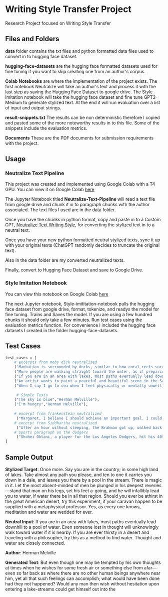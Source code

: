 # Writing Style Transfer Project
Research Project focused on Writing Style Transfer

## Files and Folders
**data** folder contains the txt files and python formatted data files used to convert in to hugging face dataset.

**hugging-face-datasets** are the hugging face formatted datasets used for fine tuning if you want to skip creating one from an author's corpus.

**Colab Notebooks** are where the implementation of the project exists.  The first notebook Neutralize will take an author's text and process it with the last step as saving the Hugging Face Dataset to google drive.  The Style Imitation notebook will take the hugging face dataset and fine tune GPT2-Medium to generate stylized text.  At the end it will run evaluation over a list of input and output strings.

**result-snippets.txt** The results can be non deterministic therefore I copied and pasted some of the more noteworthy results in to this file.  Some of the snippets include the evaluation metrics.

**Documents** These are the PDF documents for submission requirements with the project.

## Usage

### Neutralize Text Pipeline
This project was created and implemented using Google Colab with a T4 GPU.  You can view it on Google Colab [here](https://colab.research.google.com/drive/1eZqYlT0aShOmAzMXZsXjOp3Mh14C5SV1?usp=sharing)

The Jupyter Notebook titled **Neutralize-Text-Pipeline** will read a text file from google drive and chunk it in to paragraph chunks with the author associated.  The text files I used are in the data folder.  

Once you have the chunks in python format, copy and paste in to a Custom GPT, [Neutralize Text Writing Style](https://chatgpt.com/g/g-6894b4229dc88191823a53602b992001-neutralize-text-writing-style), for converting the stylized text in to a neutral text.  

Once you have your new python formatted neutral stylized texts, sync it up with your original texts (ChatGPT randomly decides to truncate the original text).

Also in the data folder are my converted neutralized texts.

Finally, convert to Hugging Face Dataset and save to Google Drive.

### Style Imitation Notebook

You can view this notebook on Google Colab [here](https://colab.research.google.com/drive/16O0PhlF-b4O6cMsE2vGvjUWB4WLy2EHu?usp=sharing)

The next Jupyter notebook, Style-imititation-notebook pulls the hugging face dataset from google drive, format, tokenize, and readys the model for fine tuning.  Trains and Saves the model.  If you are using a few hundred chunks it should only take a few minutes.  Run test cases using the evaluation metrics function.  For convenience I included the hugging face datasets I created in the folder hugging-face-datasets.

## Test Cases

```Python
test_cases = [
    # excerpts from moby dick neutralized
    ("Manhattan is surrounded by docks, similar to how coral reefs surround islands. Business activity covers it like waves. The streets lead toward the water. At the southern tip is the Battery, where the pier is hit by ocean waves and cooled by sea breezes that were far from land not long ago. Many people are gathered there, watching the water.", "Herman Melville"),
    ("More people are walking straight toward the water, as if preparing to jump in. They do not stop near the buildings for shade. They want to get as close to the water as they can without entering it. Many people stand there, stretching for miles. They come from all directions and different parts of the city. Yet they all gather at the water. Is there something drawing them there, like a magnet attracts a compass needle?","Herman Melville"),
    ("If you are in an area with lakes, most paths eventually lead downhill to a pool of water. Even someone lost in thought will unknowingly walk toward water if it is nearby. If you are ever thirsty in a desert and traveling with a philosopher, try this as a method to find water. Thought and water are closely connected.","Herman Melville"),
    ("An artist wants to paint a peaceful and beautiful scene in the Saco valley. He includes trees, fields, animals, a cottage with smoke, and distant mountains. But the image only feels complete if the shepherd in the scene is looking at a stream. In the prairies during June, despite many flowers, something feels missing—there is no water. If Niagara Falls were only sand, people would not visit. A poor poet once had to decide whether to buy a needed coat or spend his money on a trip to the beach. Many healthy boys want to go to sea at some point. On your first sea trip, you may have felt something special when told the ship was out of sight of land. The Persians respected the sea, and the Greeks gave it a god. These reactions suggest something important. The story of Narcissus, who drowned while trying to reach his reflection, symbolizes how we are drawn to an unreachable idea of life, which we also see in bodies of water.","Herman Melville"),
    ("When I say I go to sea when I feel physically or mentally unwell, I do not mean I travel as a passenger. Passengers need money, and they often get sick and uncomfortable. I also do not go as a high-ranking officer or a cook. I avoid positions of responsibility and prefer not to work hard or take on duties. While I respect good cooking, I do not enjoy doing it myself. Ancient Egyptians preserved animals they cooked, such as ibises and hippopotamuses, which were later found as mummies.","Herman Melville"),
     
     # Simple Tests
    ("The sky is blue","Herman Melville"),
    ("I'm hungry","Herman Melville"),
    
    # excerpt from frankenstein neutralized
     ("Margaret, I believe I should achieve an important goal. I could have lived a life of comfort and wealth, but I chose to pursue recognition instead. I wish someone would confirm that I have made the right choice. My determination is strong, but my expectations change and I sometimes feel discouraged. I am preparing for a long and difficult journey that will require me to remain strong. I must encourage others and also maintain my own resolve when they are struggling.","Herman Melville"),
    # excerpt from Siddhartha neutralized
     ("After an hour without sleeping, the Brahman got up, walked back and forth, went outside, and saw the moon had risen. He looked into the room through the window and saw Siddhartha standing in the same place with his arms folded and moonlight on his lower legs. The father, feeling concerned, returned to bed.","Herman Melville"),
    # Sports paragraph on the dodgers
     ("Shohei Ohtani, a player for the Los Angeles Dodgers, hit his 40th home run of the season on Saturday in a game against the Toronto Blue Jays, giving the Dodgers a 3-0 lead. The Dodgers won the game 9-1. It was their first consecutive home wins since they defeated the Chicago White Sox in three games from July 1 to July 3. Ohtani’s home run traveled 417 feet to center field.","Herman Melville")
]
```

## Sample Output
**Stylized Target**: Once more. Say you are in the country; in some high land of lakes. Take almost any path you please, and ten to one it carries you down in a dale, and leaves you there by a pool in the stream. There is magic in it. Let the most absent-minded of men be plunged in his deepest reveries—stand that man on his legs, set his feet a-going, and he will infallibly lead you to water, if water there be in all that region.  Should you ever be athirst in the great American desert, try this experiment, if your caravan happen to be supplied with a metaphysical professor. Yes, as every one knows, meditation and water are wedded for ever.

**Neutral Input**: If you are in an area with lakes, most paths eventually lead downhill to a pool of water. Even someone lost in thought will unknowingly walk toward water if it is nearby. If you are ever thirsty in a desert and traveling with a philosopher, try this as a method to find water. Thought and water are closely connected.

**Author**: Herman Melville

**Generated Text**: But even though one may be tempted by his own thoughts at times when he wishes for some fresh air or something else from afar—even so far back as where there are no other human beings anywhere near him, yet all that such feelings can accomplish; what would have been done had they not happened? Would any man then wish without hesitation upon entering a lake-streams could get himself out into the
